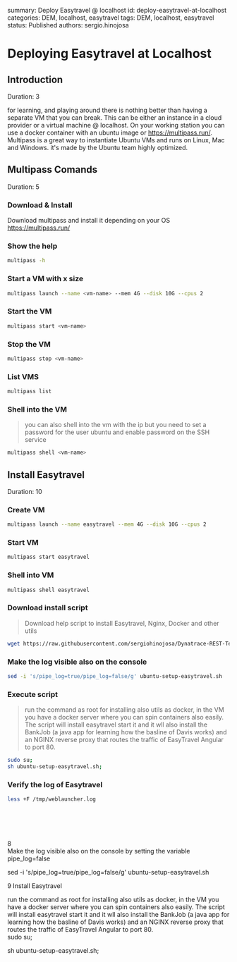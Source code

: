summary: Deploy Easytravel @ localhost
id: deploy-easytravel-at-localhost
categories: DEM, localhost, easytravel
tags: DEM, localhost, easytravel
status: Published
authors: sergio.hinojosa

# Deploying Easytravel at Localhost

## Introduction 
Duration: 3

for learning, and playing around there is nothing better than having a separate VM that you can break. This can be either an instance in a cloud provider or a virtual machine @ localhost. On your working station you can use a docker container with an ubuntu image or https://multipass.run/. Multipass is a great way to instantiate Ubuntu VMs and runs on Linux, Mac and Windows. it's made by the Ubuntu team highly optimized. 

## Multipass Comands
Duration: 5

### Download & Install
Download multipass and install it depending on your OS https://multipass.run/

### Show the help
```bash
multipass -h
```

###  Start a VM with x size
```bash
multipass launch --name <vm-name> --mem 4G --disk 10G --cpus 2
```

###  Start the VM	
```bash
multipass start <vm-name>
```

### Stop the VM	
```bash
multipass stop <vm-name>
```
### List VMS
```bash
multipass list
```

### Shell into the VM
> you can also shell into the vm with the ip but you need to set a password for the user ubuntu and enable password on the SSH service
```bash
multipass shell <vm-name> 
```


## Install  Easytravel
Duration: 10


### Create VM 
```bash
multipass launch --name easytravel --mem 4G --disk 10G --cpus 2
```

### Start VM 
```bash
multipass start easytravel
```

### Shell into VM 
```bash
multipass shell easytravel
```

### Download install script
>Download help script to install Easytravel, Nginx, Docker and other utils	
```bash
wget https://raw.githubusercontent.com/sergiohinojosa/Dynatrace-REST-Tenant-Automation/master/aws/ubuntu-setup-easytravel.sh
```

### Make the log visible also on the console
```bash
sed -i 's/pipe_log=true/pipe_log=false/g' ubuntu-setup-easytravel.sh
```
### Execute script
> run the command as root for installing also utils as docker, in the VM you have a docker server where you can spin containers also easily. The script will install easytravel start it and it wll also install the BankJob (a java app for learning how the basline of Davis works) and an NGINX reverse proxy that routes the traffic of EasyTravel Angular to port 80.
```bash
sudo su;
sh ubuntu-setup-easytravel.sh;
```

### Verify the log of Easytravel 
```bash
less +F /tmp/weblauncher.log
```


```bash
```
```bash
```
```bash
```
```bash
```
```bash
```




8	
Make the log visible also on the console by setting the variable pipe_log=false

sed -i 's/pipe_log=true/pipe_log=false/g' ubuntu-setup-easytravel.sh

9	Install Easytravel

run the command as root for installing also utils as docker, in the VM you have a docker server where you can spin containers also easily. The script will install easytravel start it and it wll also install the BankJob (a java app for learning how the basline of Davis works) and an NGINX reverse proxy that routes the traffic of EasyTravel Angular to port 80.	
sudo su;

sh ubuntu-setup-easytravel.sh;